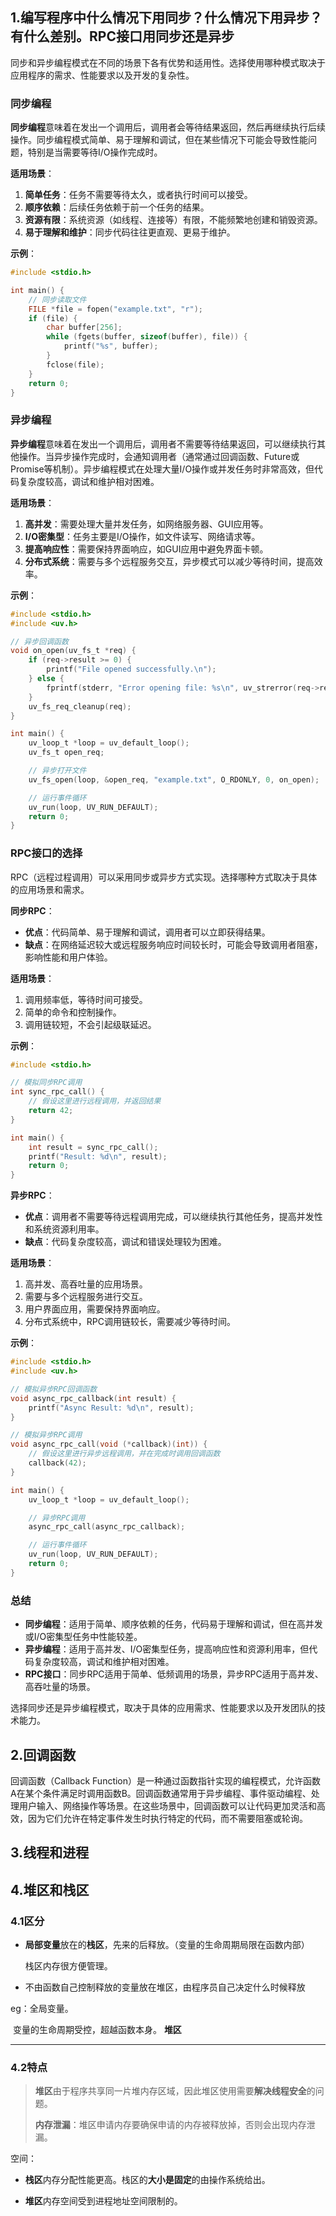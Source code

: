 ## 1.编写程序中什么情况下用同步？什么情况下用异步？有什么差别。RPC接口用同步还是异步

同步和异步编程模式在不同的场景下各有优势和适用性。选择使用哪种模式取决于应用程序的需求、性能要求以及开发的复杂性。

### 同步编程

**同步编程**意味着在发出一个调用后，调用者会等待结果返回，然后再继续执行后续操作。同步编程模式简单、易于理解和调试，但在某些情况下可能会导致性能问题，特别是当需要等待I/O操作完成时。

**适用场景**：
1. **简单任务**：任务不需要等待太久，或者执行时间可以接受。
2. **顺序依赖**：后续任务依赖于前一个任务的结果。
3. **资源有限**：系统资源（如线程、连接等）有限，不能频繁地创建和销毁资源。
4. **易于理解和维护**：同步代码往往更直观、更易于维护。

**示例**：
```c
#include <stdio.h>

int main() {
    // 同步读取文件
    FILE *file = fopen("example.txt", "r");
    if (file) {
        char buffer[256];
        while (fgets(buffer, sizeof(buffer), file)) {
            printf("%s", buffer);
        }
        fclose(file);
    }
    return 0;
}
```

### 异步编程

**异步编程**意味着在发出一个调用后，调用者不需要等待结果返回，可以继续执行其他操作。当异步操作完成时，会通知调用者（通常通过回调函数、Future或Promise等机制）。异步编程模式在处理大量I/O操作或并发任务时非常高效，但代码复杂度较高，调试和维护相对困难。

**适用场景**：
1. **高并发**：需要处理大量并发任务，如网络服务器、GUI应用等。
2. **I/O密集型**：任务主要是I/O操作，如文件读写、网络请求等。
3. **提高响应性**：需要保持界面响应，如GUI应用中避免界面卡顿。
4. **分布式系统**：需要与多个远程服务交互，异步模式可以减少等待时间，提高效率。

**示例**：
```c
#include <stdio.h>
#include <uv.h>

// 异步回调函数
void on_open(uv_fs_t *req) {
    if (req->result >= 0) {
        printf("File opened successfully.\n");
    } else {
        fprintf(stderr, "Error opening file: %s\n", uv_strerror(req->result));
    }
    uv_fs_req_cleanup(req);
}

int main() {
    uv_loop_t *loop = uv_default_loop();
    uv_fs_t open_req;

    // 异步打开文件
    uv_fs_open(loop, &open_req, "example.txt", O_RDONLY, 0, on_open);

    // 运行事件循环
    uv_run(loop, UV_RUN_DEFAULT);
    return 0;
}
```

### RPC接口的选择

RPC（远程过程调用）可以采用同步或异步方式实现。选择哪种方式取决于具体的应用场景和需求。

**同步RPC**：
- **优点**：代码简单、易于理解和调试，调用者可以立即获得结果。
- **缺点**：在网络延迟较大或远程服务响应时间较长时，可能会导致调用者阻塞，影响性能和用户体验。

**适用场景**：
1. 调用频率低，等待时间可接受。
2. 简单的命令和控制操作。
3. 调用链较短，不会引起级联延迟。

**示例**：
```c
#include <stdio.h>

// 模拟同步RPC调用
int sync_rpc_call() {
    // 假设这里进行远程调用，并返回结果
    return 42;
}

int main() {
    int result = sync_rpc_call();
    printf("Result: %d\n", result);
    return 0;
}
```

**异步RPC**：
- **优点**：调用者不需要等待远程调用完成，可以继续执行其他任务，提高并发性和系统资源利用率。
- **缺点**：代码复杂度较高，调试和错误处理较为困难。

**适用场景**：
1. 高并发、高吞吐量的应用场景。
2. 需要与多个远程服务进行交互。
3. 用户界面应用，需要保持界面响应。
4. 分布式系统中，RPC调用链较长，需要减少等待时间。

**示例**：
```c
#include <stdio.h>
#include <uv.h>

// 模拟异步RPC回调函数
void async_rpc_callback(int result) {
    printf("Async Result: %d\n", result);
}

// 模拟异步RPC调用
void async_rpc_call(void (*callback)(int)) {
    // 假设这里进行异步远程调用，并在完成时调用回调函数
    callback(42);
}

int main() {
    uv_loop_t *loop = uv_default_loop();

    // 异步RPC调用
    async_rpc_call(async_rpc_callback);

    // 运行事件循环
    uv_run(loop, UV_RUN_DEFAULT);
    return 0;
}
```

### 总结

- **同步编程**：适用于简单、顺序依赖的任务，代码易于理解和调试，但在高并发或I/O密集型任务中性能较差。
- **异步编程**：适用于高并发、I/O密集型任务，提高响应性和资源利用率，但代码复杂度较高，调试和维护相对困难。
- **RPC接口**：同步RPC适用于简单、低频调用的场景，异步RPC适用于高并发、高吞吐量的场景。

选择同步还是异步编程模式，取决于具体的应用需求、性能要求以及开发团队的技术能力。



## 2.回调函数

回调函数（Callback Function）是一种通过函数指针实现的编程模式，允许函数A在某个条件满足时调用函数B。回调函数通常用于异步编程、事件驱动编程、处理用户输入、网络操作等场景。在这些场景中，回调函数可以让代码更加灵活和高效，因为它们允许在特定事件发生时执行特定的代码，而不需要阻塞或轮询。





## 3.线程和进程

## 4.堆区和栈区

### 4.1区分

- **局部变量**放在的**栈区**，先来的后释放。（变量的生命周期局限在函数内部）

  栈区内存很方便管理。

- 不由函数自己控制释放的变量放在堆区，由程序员自己决定什么时候释放

eg：全局变量。

​		变量的生命周期受控，超越函数本身。 **堆区**

***



### 4.2特点



> **堆区**由于程序共享同一片堆内存区域，因此堆区使用需要**解决线程安全**的问题。
>
> **内存泄漏**：堆区申请内存要确保申请的内存被释放掉，否则会出现内存泄漏。

空间：

- **栈区**内存分配性能更高。栈区的**大小是固定**的由操作系统给出。

- **堆区**内存空间受到进程地址空间限制的。





